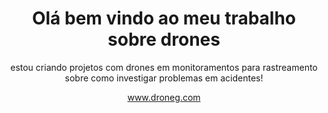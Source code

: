 <div align="center">
  <h1> Olá bem vindo ao meu trabalho sobre drones</h1>
  <p>estou criando projetos com drones em monitoramentos para rastreamento sobre como investigar problemas em acidentes!</p>
  <a href="https://droneg.vercel.app/">www.droneg.com</a>
</div> 
